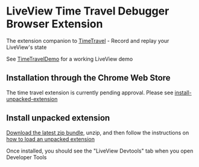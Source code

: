 # LiveView Time Travel Debugger Browser Extension

The extension companion to [TimeTravel](https://github.com/JohnnyCurran/TimeTravel) - Record and replay your LiveView's state

See [TimeTravelDemo](https://github.com/JohnnyCurran/TimeTravelDemo) for a working LiveView demo

## Installation through the Chrome Web Store

The time travel extension is currently pending approval. Please see [install-unpacked-extension](#install-unpacked-extension)

## Install unpacked extension

[Download the latest zip bundle](https://github.com/JohnnyCurran/LiveViewTimeTravelExtension/tags), unzip, and then follow the instructions on [how to load an unpacked extension](https://developer.chrome.com/docs/extensions/mv3/getstarted/development-basics/#load-unpacked)

Once installed, you should see the "LiveView Devtools" tab when you open Developer Tools
